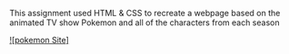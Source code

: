 
This assignment used HTML & CSS to recreate a webpage based on the animated TV show Pokemon and all of the characters from each season

[![pokemon Site]](https://www.loom.com/share/e49ce11421c7498988782dbeed312766)
